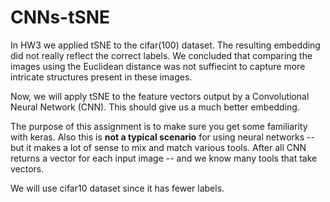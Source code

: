 # CNNs-tSNE
In HW3 we applied tSNE to the cifar(100) dataset. The resulting embedding did not really reflect the correct labels. We concluded that comparing the images using the Euclidean distance was not suffiecint to capture more intricate structures present in these images.

Now, we will apply tSNE to the feature vectors output by a Convolutional Neural Network (CNN). This should give us a much better embedding. 

The purpose of this assignment is to make sure you get some familiarity with keras. Also this is **not a typical scenario** for using neural networks -- but it makes a lot of sense to mix and match various tools. After all CNN returns a vector for each input image -- and we know many tools that take vectors.

We will use cifar10 dataset since it has fewer labels.
